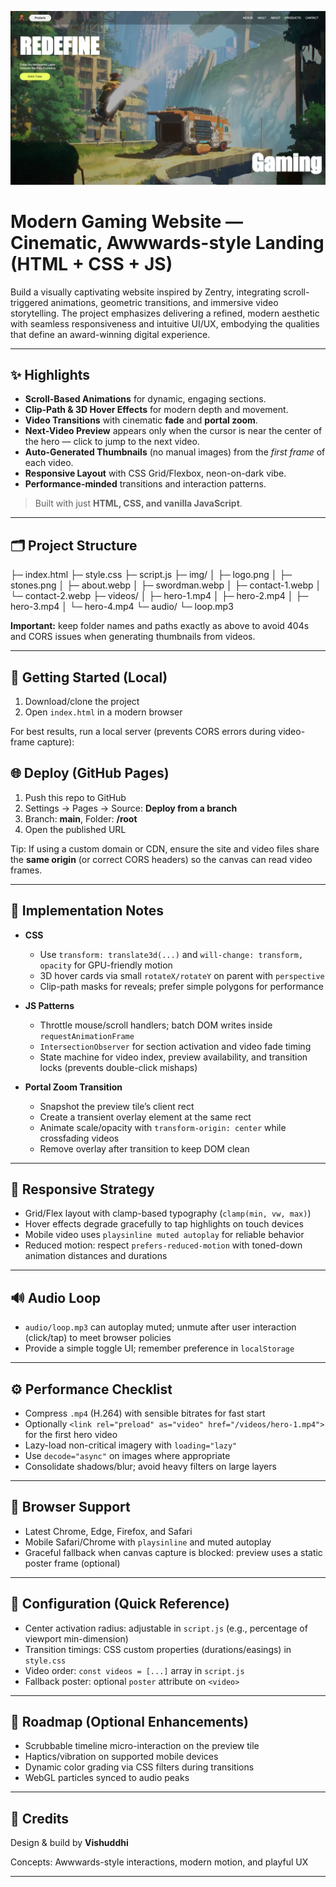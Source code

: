 ![Project Screenshot](img/thumbnail.png)  
# Modern Gaming Website — Cinematic, Awwwards-style Landing (HTML + CSS + JS)

Build a visually captivating website inspired by Zentry, integrating scroll-triggered animations, geometric transitions, and immersive video storytelling. The project emphasizes delivering a refined, modern aesthetic with seamless responsiveness and intuitive UI/UX, embodying the qualities that define an award-winning digital experience.

---

## ✨ Highlights

- **Scroll-Based Animations** for dynamic, engaging sections.
- **Clip-Path & 3D Hover Effects** for modern depth and movement.
- **Video Transitions** with cinematic **fade** and **portal zoom**.
- **Next-Video Preview** appears only when the cursor is near the center of the hero — click to jump to the next video.
- **Auto-Generated Thumbnails** (no manual images) from the *first frame* of each video.
- **Responsive Layout** with CSS Grid/Flexbox, neon-on-dark vibe.
- **Performance-minded** transitions and interaction patterns.

> Built with just **HTML, CSS, and vanilla JavaScript**.

---

## 🗂️ Project Structure


├─ index.html
├─ style.css
├─ script.js
├─ img/
│  ├─ logo.png
│  ├─ stones.png
│  ├─ about.webp
│  ├─ swordman.webp
│  ├─ contact-1.webp
│  └─ contact-2.webp
├─ videos/
│  ├─ hero-1.mp4
│  ├─ hero-2.mp4
│  ├─ hero-3.mp4
│  └─ hero-4.mp4
└─ audio/
   └─ loop.mp3



**Important:** keep folder names and paths exactly as above to avoid 404s and CORS issues when generating thumbnails from videos.

---

## 🚀 Getting Started (Local)

1. Download/clone the project
2. Open `index.html` in a modern browser

For best results, run a local server (prevents CORS errors during video-frame capture):



## 🌐 Deploy (GitHub Pages)

1. Push this repo to GitHub
2. Settings → Pages → Source: **Deploy from a branch**
3. Branch: **main**, Folder: **/root**
4. Open the published URL

Tip: If using a custom domain or CDN, ensure the site and video files share the **same origin** (or correct CORS headers) so the canvas can read video frames.

---

## 🧠 Implementation Notes

* **CSS**

  * Use `transform: translate3d(...)` and `will-change: transform, opacity` for GPU-friendly motion
  * 3D hover cards via small `rotateX/rotateY` on parent with `perspective`
  * Clip-path masks for reveals; prefer simple polygons for performance

* **JS Patterns**

  * Throttle mouse/scroll handlers; batch DOM writes inside `requestAnimationFrame`
  * `IntersectionObserver` for section activation and video fade timing
  * State machine for video index, preview availability, and transition locks (prevents double-click mishaps)

* **Portal Zoom Transition**

  * Snapshot the preview tile’s client rect
  * Create a transient overlay element at the same rect
  * Animate scale/opacity with `transform-origin: center` while crossfading videos
  * Remove overlay after transition to keep DOM clean

---

## 📱 Responsive Strategy

* Grid/Flex layout with clamp-based typography (`clamp(min, vw, max)`)
* Hover effects degrade gracefully to tap highlights on touch devices
* Mobile video uses `playsinline muted autoplay` for reliable behavior
* Reduced motion: respect `prefers-reduced-motion` with toned-down animation distances and durations

---

## 🔊 Audio Loop

* `audio/loop.mp3` can autoplay muted; unmute after user interaction (click/tap) to meet browser policies
* Provide a simple toggle UI; remember preference in `localStorage`

---

## ⚙️ Performance Checklist

* Compress `.mp4` (H.264) with sensible bitrates for fast start
* Optionally `<link rel="preload" as="video" href="/videos/hero-1.mp4">` for the first hero video
* Lazy-load non-critical imagery with `loading="lazy"`
* Use `decode="async"` on images where appropriate
* Consolidate shadows/blur; avoid heavy filters on large layers

---

## 🧪 Browser Support

* Latest Chrome, Edge, Firefox, and Safari
* Mobile Safari/Chrome with `playsinline` and muted autoplay
* Graceful fallback when canvas capture is blocked: preview uses a static poster frame (optional)

---

## 🧰 Configuration (Quick Reference)

* Center activation radius: adjustable in `script.js` (e.g., percentage of viewport min-dimension)
* Transition timings: CSS custom properties (durations/easings) in `style.css`
* Video order: `const videos = [...]` array in `script.js`
* Fallback poster: optional `poster` attribute on `<video>`

---

## 📝 Roadmap (Optional Enhancements)

* Scrubbable timeline micro-interaction on the preview tile
* Haptics/vibration on supported mobile devices
* Dynamic color grading via CSS filters during transitions
* WebGL particles synced to audio peaks

---

## 🙌 Credits

Design & build by **Vishuddhi**

Concepts: Awwwards-style interactions, modern motion, and playful UX

---
